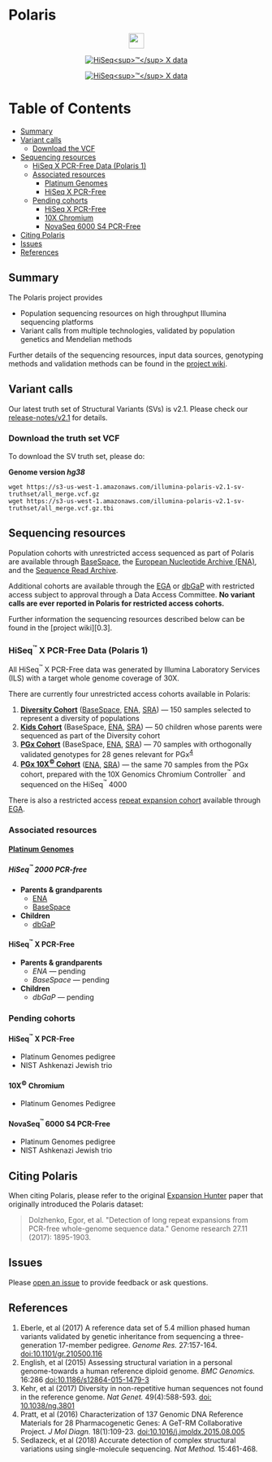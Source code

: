 # Polaris

<p align="center">
<a href="../../wiki/Sample-Information">
<img src="https://img.shields.io/badge/Total%20samples%20sequenced-270-6d73f3.svg" height="30">
</a>
</p>

<p align="center">
<a href="../../wiki/Sample-Information#hiseqx-data-polaris-1">
<img src="https://img.shields.io/badge/HiSeq%20X%20data-Polaris%201-ed9d2d.svg" alt="HiSeq<sup>&trade;</sup> X data">
</a>
</p>

<p align="center">
<a href="release-data/v2.1/download-instructions.txt">
<img src="https://img.shields.io/badge/Latest%20variant%20calls-v2.1-8a6183.svg" alt="HiSeq<sup>&trade;</sup> X data">
</a>
</p>

<!-- [More information!][1.1] -->

[TOC]: #

# Table of Contents
- [Summary](#summary)
- [Variant calls](#variant-calls)
    - [Download the VCF](#download-the-vcf)
- [Sequencing resources](#sequencing-resources)
    - [HiSeq X PCR-Free Data (Polaris 1)](#hiseq-x-pcr-free-data-polaris-1)
    - [Associated resources](#associated-resources)
        - [Platinum Genomes](#platinum-genomes)
        - [HiSeq X PCR-Free](#hiseq-x-pcr-free)
    - [Pending cohorts](#pending-cohorts)
        - [HiSeq X PCR-Free](#hiseq-x-pcr-free)
        - [10X Chromium](#10x-chromium)
        - [NovaSeq 6000 S4 PCR-Free](#novaseq-6000-s4-pcr-free)
- [Citing Polaris](#citing-polaris)
- [Issues](#issues)
- [References](#references)


## Summary

The Polaris project provides
* Population sequencing resources on high throughput Illumina sequencing platforms
* Variant calls from multiple technologies, validated by population genetics and Mendelian methods

Further details of the sequencing resources, input data sources, genotyping
methods and validation methods can be found in the [project wiki][1.1].

## Variant calls

Our latest truth set of Structural Variants (SVs) is v2.1. Please check our [release-notes/v2.1](release-notes/v2.1/README.md) for details.

### Download the truth set VCF

To download the SV truth set, please do:

**Genome version *hg38***
```
wget https://s3-us-west-1.amazonaws.com/illumina-polaris-v2.1-sv-truthset/all_merge.vcf.gz
wget https://s3-us-west-1.amazonaws.com/illumina-polaris-v2.1-sv-truthset/all_merge.vcf.gz.tbi
```
## Sequencing resources

Population cohorts with unrestricted access sequenced as part of Polaris are
available through [BaseSpace][3.1], the
[European Nucleotide Archive (ENA)][3.2], and the [Sequence Read Archive][3.5].

Additional cohorts are available through the [EGA][3.3] or [dbGaP][3.4] with
restricted access subject to approval through a Data Access Committee. **No
variant calls are ever reported in Polaris for restricted access cohorts.**

Further information the sequencing resources described below can be found in the
[project wiki][0.3].

### HiSeq<sup>&trade;</sup> X PCR-Free Data (Polaris 1)

All HiSeq<sup>&trade;</sup> X PCR-Free data was generated by Illumina Laboratory
Services (ILS) with a target whole genome coverage of 30X.

There are currently four unrestricted access cohorts available in Polaris:

1. **[Diversity Cohort][3.1.1.1]** ([BaseSpace][3.1.1.2], [ENA][3.1.1.3],
   [SRA][3.1.1.4]) &mdash; 150 samples selected to represent a diversity of
   populations
2. **[Kids Cohort][3.1.3.1]** (BaseSpace, [ENA][3.1.3.3], [SRA][3.1.3.4])
   &mdash; 50 children whose parents were sequenced as part of the Diversity
   cohort
3. **[PGx Cohort][3.1.2.1]** (BaseSpace, [ENA][3.1.2.3], [SRA][3.1.2.4]) &mdash;
   70 samples with orthogonally validated genotypes for 28 genes relevant for
   PGx<sup>[4](#Pratt2016)</sup>
4. **[PGx 10X<sup>&copy;</sup> Cohort][3.1.2.1]** ([ENA][3.1.2.1.1],
   [SRA][3.1.2.1.2]) &mdash; the same 70 samples from the PGx cohort, prepared
   with the 10X Genomics Chromium Controller<sup>&trade;</sup>
   and sequenced on the HiSeq<sup>&trade;</sup> 4000

There is also a restricted access [repeat expansion cohort][3.1.4.1] available
through [EGA][3.1.4.2].

### Associated resources

#### [Platinum Genomes][3.6]

##### HiSeq<sup>&trade;</sup> 2000 PCR-free

* **Parents & grandparents**
  * [ENA][3.2.1]
  * [BaseSpace][3.2.2]
* **Children**
  * [dbGaP][3.2.3]

#### HiSeq<sup>&trade;</sup> X PCR-Free

* **Parents & grandparents**
  * *ENA* &mdash; pending
  * *BaseSpace* &mdash; pending
* **Children**
  * *dbGaP* &mdash; pending

### Pending cohorts

#### HiSeq<sup>&trade;</sup> X PCR-Free

* Platinum Genomes pedigree
* NIST Ashkenazi Jewish trio

#### 10X<sup>&copy;</sup> Chromium

* Platinum Genomes Pedigree

#### NovaSeq<sup>&trade;</sup> 6000 S4 PCR-Free

* Platinum Genomes pedigree
* NIST Ashkenazi Jewish trio

## Citing Polaris

When citing Polaris, please refer to the original [Expansion Hunter][6.1] paper that
originally introduced the Polaris dataset:

> Dolzhenko, Egor, et al. "Detection of long repeat expansions from PCR-free whole-genome sequence data." Genome research 27.11 (2017): 1895-1903.

## Issues

Please [open an issue][4.1] to provide feedback or ask questions.

## References

1. <a name="Eberle2017"></a>Eberle, et al (2017) A reference data set of 5.4
   million phased human variants validated by genetic inheritance from
   sequencing a three-generation 17-member pedigree. *Genome Res.* 27:157-164.
   [doi:10.1101/gr.210500.116][5.2]
2. <a name="English2015"></a>English, et al (2015) Assessing structural
   variation in a personal genome-towards a human reference diploid genome. *BMC
   Genomics.* 16:286 [doi:10.1186/s12864-015-1479-3][5.4]
3. <a name="Kehr2017"></a>Kehr, et al (2017) Diversity in non-repetitive human
   sequences not found in the reference genome. *Nat Genet.* 49(4):588-593.
   [doi: 10.1038/ng.3801][5.3]
4. <a name="Pratt2016"></a> Pratt, et al (2016) Characterization of 137 Genomic
   DNA Reference Materials for 28 Pharmacogenetic Genes: A GeT-RM Collaborative
   Project. *J Mol Diagn.* 18(1):109-23. [doi:10.1016/j.jmoldx.2015.08.005][5.1]
5. <a name="Pratt2016"></a> Sedlazeck, et al (2018) Accurate detection of complex structural variations using single-molecule sequencing. *Nat Method.* 15:461-468.

[0.1]: ../../wiki/Sample-Information#hiseqx-data-polaris-1
[1.1]: ../../wiki/
[2.1]: release-notes/vc1_0.md
[2.2.1]: ../..//wiki/Input-Data-Sources#pop-manta
[2.2.2]: ../..//wiki/Input-Data-Sources#pg-pop
[2.2.3]: ../../wiki/Input-Data-Sources#parliament-insertions
[2.2.4]: ../..//wiki/Input-Data-Sources#popins-icelandic-insertions
[2.3]: ../../wiki/Joint-Genotyping-Methods#breakpoint-resolved-structural-variant-calls
[2.4.1]: https://github.com/Illumina/PlatinumGenomes
[2.5.1]: https://illumina.github.io/Polaris/
[2.5.2]: https://aws.amazon.com/cli/
[3.1]: https://basespace.illumina.com/home/index
[3.2]: https://www.ebi.ac.uk/ena
[3.3]: https://ega-archive.org/
[3.4]: https://www.ncbi.nlm.nih.gov/gap
[3.5]: https://www.ncbi.nlm.nih.gov/sra
[3.1.1.1]: ../../wiki/HiSeqX-Diversity-Cohort
[3.1.1.2]: https://euc1.sh.basespace.illumina.com/projects/2265263
[3.1.1.3]: https://www.ebi.ac.uk/ena/data/view/PRJEB20654
[3.1.1.4]: https://www.ncbi.nlm.nih.gov/bioproject/387148
[3.1.2.1]: ../../wiki/HiSeqX-PGx-Cohort
[3.1.2.3]: https://www.ebi.ac.uk/ena/data/view/PRJEB19931
[3.1.2.4]: https://www.ncbi.nlm.nih.gov/bioproject/385935
[3.1.2.1.1]: https://www.ebi.ac.uk/ena/data/view/PRJEB26950
[3.1.2.1.2]: https://www.ncbi.nlm.nih.gov/bioproject/474329
[3.1.3.1]: ../../wiki/HiSeqX-Kids-Cohort
[3.1.3.3]: https://www.ebi.ac.uk/ena/data/view/PRJEB25009
[3.1.3.4]: https://www.ncbi.nlm.nih.gov/bioproject/435705
[3.1.4.1]: ../../wiki/HiSeqX-Repeat-Expansion-Cohort
[3.1.4.2]: https://ega-archive.org/datasets/EGAD00001003562
[3.2.1]: https://www.ebi.ac.uk/ena/data/view/PRJEB3381
[3.2.2]: https://basespace.illumina.com/s/2K7LqNG7Mt1h
[3.2.3]: https://www.ncbi.nlm.nih.gov/projects/gap/cgi-bin/study.cgi?study_id=phs001224.v1.p1
[3.6]: ../../wiki/Sample-Information#platinum-genomes
[4.1]: issues
[5.1]: https://www.ncbi.nlm.nih.gov/pmc/articles/PMC4695224/
[5.2]: http://genome.cshlp.org/content/27/1/157
[5.3]: https://www.nature.com/ng/journal/v49/n4/full/ng.3801.html
[5.4]: https://bmcgenomics.biomedcentral.com/articles/10.1186/s12864-015-1479-3
[6.1]: https://genome.cshlp.org/content/27/11/1895
